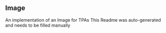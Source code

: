 ## Image
An implementation of an Image for TPAs
This Readme was auto-generated and needs to be filled manually

